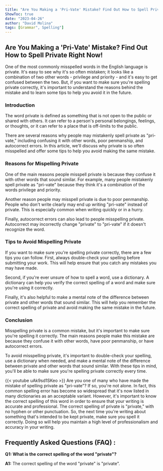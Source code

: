 ```yaml
---
title: "Are You Making a 'Pri-Vate' Mistake? Find Out How to Spell Private Right Now!"
ShowToc: true 
date: "2023-04-26"
author: "David Molina" 
tags: [Grammar", Spelling"]
---
```

## Are You Making a 'Pri-Vate' Mistake? Find Out How to Spell Private Right Now!

One of the most commonly misspelled words in the English language is private. It's easy to see why it's so often mistaken; it looks like a combination of two other words - privilege and priority - and it's easy to get confused between the two. But, if you want to make sure you're spelling private correctly, it's important to understand the reasons behind the mistake and to learn some tips to help you avoid it in the future.

### Introduction

The word private is defined as something that is not open to the public or shared with others. It can refer to a person's personal belongings, feelings, or thoughts, or it can refer to a place that is off-limits to the public. 

There are several reasons why people may mistakenly spell private as "pri-vate," including confusing it with other words, poor penmanship, and autocorrect errors. In this article, we'll discuss why private is so often misspelled and offer some tips to help you avoid making the same mistake.

### Reasons for Mispelling Private

One of the main reasons people misspell private is because they confuse it with other words that sound similar. For example, many people mistakenly spell private as "pri-vate" because they think it's a combination of the words privilege and priority. 

Another reason people may misspell private is due to poor penmanship. People who don't write clearly may end up writing "pri-vate" instead of private. This is especially common when writing quickly or in a hurry. 

Finally, autocorrect errors can also lead to people misspelling private. Autocorrect may incorrectly change "private" to "pri-vate" if it doesn't recognize the word.

### Tips to Avoid Mispelling Private

If you want to make sure you're spelling private correctly, there are a few tips you can follow. First, always double-check your spelling before submitting your work. This will help ensure that you catch any mistakes you may have made. 

Second, if you're ever unsure of how to spell a word, use a dictionary. A dictionary can help you verify the correct spelling of a word and make sure you're using it correctly. 

Finally, it's also helpful to make a mental note of the difference between private and other words that sound similar. This will help you remember the correct spelling of private and avoid making the same mistake in the future.

### Conclusion

Misspelling private is a common mistake, but it's important to make sure you're spelling it correctly. The main reasons people make this mistake are because they confuse it with other words, have poor penmanship, or have autocorrect errors. 

To avoid misspelling private, it's important to double-check your spelling, use a dictionary when needed, and make a mental note of the difference between private and other words that sound similar. With these tips in mind, you'll be able to make sure you're spelling private correctly every time.

{{< youtube uAk9sd1SKeo >}} 
Are you one of many who have made the mistake of spelling private as "pri-vate"? If so, you're not alone. In fact, this common spelling error has become so widespread that it's now listed in many dictionaries as an acceptable variant. However, it's important to know the correct spelling of this word in order to ensure that your writing is accurate and professional. The correct spelling of private is "private," with no hyphen or other punctuation. So, the next time you're writing about something that's intended to be kept private, make sure you spell it correctly. Doing so will help you maintain a high level of professionalism and accuracy in your writing.

## Frequently Asked Questions (FAQ) :
**Q1: What is the correct spelling of the word "private"?**

**A1:** The correct spelling of the word "private" is "private".





